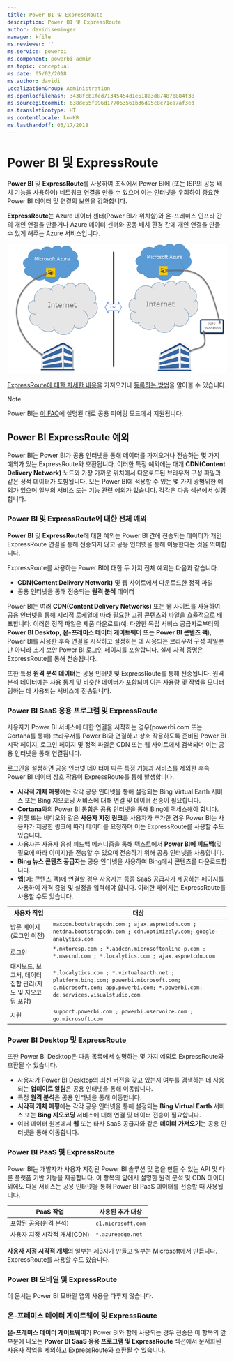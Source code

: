 ```yaml
---
title: Power BI 및 ExpressRoute
description: Power BI 및 ExpressRoute
author: davidiseminger
manager: kfile
ms.reviewer: ''
ms.service: powerbi
ms.component: powerbi-admin
ms.topic: conceptual
ms.date: 05/02/2018
ms.author: davidi
LocalizationGroup: Administration
ms.openlocfilehash: 3438fcb1fed71345454d1e518a3d87487b884f38
ms.sourcegitcommit: 638de55f996d177063561b36d95c8c71ea7af3ed
ms.translationtype: HT
ms.contentlocale: ko-KR
ms.lasthandoff: 05/17/2018
---
```

# <a name="power-bi-and-expressroute"></a>Power BI 및 ExpressRoute
**Power BI** 및 **ExpressRoute**를 사용하여 조직에서 Power BI에 (또는 ISP의 공동 배치 기능을 사용하여) 네트워크 연결을 만들 수 있으며 이는 인터넷을 우회하여 중요한 Power BI 데이터 및 연결의 보안을 강화합니다.

**ExpressRoute**는 Azure 데이터 센터(Power BI가 위치함)와 온-프레미스 인프라 간의 개인 연결을 만들거나 Azure 데이터 센터와 공동 배치 환경 간에 개인 연결을 만들 수 있게 해주는 Azure 서비스입니다.

![](media/service-admin-power-bi-expressroute/pbi_expressroute_1.png)

[ExpressRoute에 대한 자세한 내용](https://azure.microsoft.com/services/expressroute/)을 가져오거나 [등록하는 방법](https://azure.microsoft.com/pricing/details/expressroute/)을 알아볼 수 있습니다.

> [!NOTE]
> Power BI는 [이 FAQ](https://docs.microsoft.com/azure/expressroute/expressroute-faqs)에 설명된 대로 공용 피어링 모드에서 지원됩니다.
> 
> 

## <a name="power-bi-expressroute-exceptions"></a>Power BI ExpressRoute 예외
Power BI는 Power BI가 공용 인터넷을 통해 데이터를 가져오거나 전송하는 몇 가지 예외가 있는 ExpressRoute와 호환됩니다. 이러한 특정 예외에는 대개 **CDN(Content Delivery Network)** 노드와 가장 가까운 위치에서 다운로드된 브라우저 구성 파일과 같은 정적 데이터가 포함됩니다. 모든 Power BI에 적용할 수 있는 몇 가지 광범위한 예외가 있으며 일부의 서비스 또는 기능 관련 예외가 있습니다. 각각은 다음 섹션에서 설명합니다.

### <a name="overall-exceptions-to-power-bi-and-expressroute"></a>Power BI 및 ExpressRoute에 대한 전체 예외
**Power BI** 및 **ExpressRoute**에 대한 예외는 Power BI 간에 전송되는 데이터가 개인 ExpressRoute 연결을 통해 전송되지 않고 공용 인터넷을 통해 이동한다는 것을 의미합니다.

ExpressRoute를 사용하는 Power BI에 대한 두 가지 전체 예외는 다음과 같습니다.

* **CDN(Content Delivery Network)** 및 웹 사이트에서 다운로드한 정적 파일
* 공용 인터넷을 통해 전송되는 **원격 분석** 데이터

Power BI는 여러 **CDN(Content Delivery Networks)** 또는 웹 사이트를 사용하여 공용 인터넷을 통해 지리적 로케일에 따라 필요한 고정 콘텐츠와 파일을 효율적으로 배포합니다. 이러한 정적 파일은 제품 다운로드(예: 다양한 독립 서비스 공급자로부터의 **Power BI Desktop**, **온-프레미스 데이터 게이트웨이** 또는 **Power BI 콘텐츠 팩**), Power BI를 사용한 후속 연결을 시작하고 설정하는 데 사용되는 브라우저 구성 파일뿐만 아니라 초기 보안 Power BI 로그인 페이지를 포함합니다. 실제 자격 증명은 ExpressRoute를 통해 전송됩니다.   

또한 특정 **원격 분석 데이터**는 공용 인터넷 및 ExpressRoute를 통해 전송됩니다. 원격 분석 데이터에는 사용 통계 및 비슷한 데이터가 포함되며 이는 사용량 및 작업을 모니터링하는 데 사용되는 서비스에 전송됩니다.

### <a name="power-bi-saas-application-and-expressroute"></a>Power BI SaaS 응용 프로그램 및 ExpressRoute
사용자가 Power BI 서비스에 대한 연결을 시작하는 경우(powerbi.com 또는 Cortana를 통해) 브라우저를 Power BI와 연결하고 상호 작용하도록 준비된 Power BI 시작 페이지, 로그인 페이지 및 정적 파일은 CDN 또는 웹 사이트에서 검색되며 이는 공용 인터넷을 통해 연결됩니다.

로그인을 설정하면 공용 인터넷 데이터에 따른 특정 기능과 서비스를 제외한 후속 Power BI 데이터 상호 작용이 ExpressRoute를 통해 발생합니다.

* **시각적 개체 매핑**에는 각각 공용 인터넷을 통해 설정되는 Bing Virtual Earth 서비스 또는 Bing 지오코딩 서비스에 대해 연결 및 데이터 전송이 필요합니다.
* **Cortana**와의 Power BI 통합은 공용 인터넷을 통해 Bing에 액세스해야 합니다.
* 위젯 또는 비디오와 같은 **사용자 지정 링크**를 사용자가 추가한 경우 Power BI는 사용자가 제공한 링크에 따라 데이터를 요청하며 이는 ExpressRoute를 사용할 수도 있습니다.
* 사용자는 사용자 음성 피드백 메커니즘을 통해 텍스트에서 **Power BI에 피드백**(및 필요에 따라 이미지)을 전송할 수 있으며 전송하기 위해 공용 인터넷을 사용합니다.
* **Bing 뉴스 콘텐츠 공급자**는 공용 인터넷을 사용하여 Bing에서 콘텐츠를 다운로드합니다.
* **앱**(예: 콘텐츠 팩)에 연결할 경우 사용자는 종종 SaaS 공급자가 제공하는 페이지를 사용하여 자격 증명 및 설정을 입력해야 합니다. 이러한 페이지는 ExpressRoute를 사용할 수도 있습니다.

| 사용자 작업 | 대상 |
| --- | --- |
| 방문 페이지(로그인 이전) |`maxcdn.bootstrapcdn.com ; ajax.aspnetcdn.com ; netdna.bootstrapcdn.com ; cdn.optimizely.com; google-analytics.com ` |
| 로그인 |`*.mktoresp.com ; *.aadcdn.microsoftonline-p.com ; *.msecnd.com ; *.localytics.com ; ajax.aspnetcdn.com` |
| 대시보드, 보고서, 데이터 집합 관리(지도 및 지오코딩 포함) |`*.localytics.com ; *.virtualearth.net ; platform.bing.com; powerbi.microsoft.com; c.microsoft.com; app.powerbi.com; *.powerbi.com; dc.services.visualstudio.com ` |
| 지원 |`support.powerbi.com ; powerbi.uservoice.com ; go.microsoft.com ` |

### <a name="power-bi-desktop-and-expressroute"></a>Power BI Desktop 및 ExpressRoute
또한 Power BI Desktop은 다음 목록에서 설명하는 몇 가지 예외로 ExpressRoute와 호환될 수 있습니다.

* 사용자가 Power BI Desktop의 최신 버전을 갖고 있는지 여부를 검색하는 데 사용되는 **업데이트 알림**은 공용 인터넷을 통해 이동합니다.
* 특정 **원격 분석**은 공용 인터넷을 통해 이동합니다.
* **시각적 개체 매핑**에는 각각 공용 인터넷을 통해 설정되는 **Bing Virtual Earth** 서비스 또는 **Bing 지오코딩** 서비스에 대해 연결 및 데이터 전송이 필요합니다.
* 여러 데이터 원본에서 **웹** 또는 타사 SaaS 공급자와 같은 **데이터 가져오기**는 공용 인터넷을 통해 이동합니다.

### <a name="power-bi-paas-and-expressroute"></a>Power BI PaaS 및 ExpressRoute
Power BI는 개발자가 사용자 지정된 Power BI 솔루션 및 앱을 만들 수 있는 API 및 다른 플랫폼 기반 기능을 제공합니다. 이 항목의 앞에서 설명한 원격 분석 및 CDN 데이터 외에도 다음 서비스는 공용 인터넷을 통해 Power BI PaaS 데이터를 전송할 때 사용됩니다.

| PaaS 작업 | 사용된 추가 대상 |
| --- | --- |
| 포함된 공용(원격 분석) |`c1.microsoft.com` |
| 사용자 지정 시각적 개체(CDN) |`*.azureedge.net` |

**사용자 지정 시각적 개체**의 일부는 제3자가 만들고 일부는 Microsoft에서 만듭니다. ExpressRoute를 사용할 수도 있습니다.

### <a name="power-bi-mobile-and-expressroute"></a>Power BI 모바일 및 ExpressRoute
이 문서는 Power BI 모바일 앱의 사용을 다루지 않습니다.  

### <a name="on-premises-data-gateway-and-expressroute"></a>온-프레미스 데이터 게이트웨이 및 ExpressRoute
**온-프레미스 데이터 게이트웨이**가 Power BI와 함께 사용되는 경우 전송은 이 항목의 앞부분에 나오는 **Power BI SaaS 응용 프로그램 및 ExpressRoute** 섹션에서 문서화된 사용자 작업을 제외하고 ExpressRoute와 호환될 수 있습니다.  

